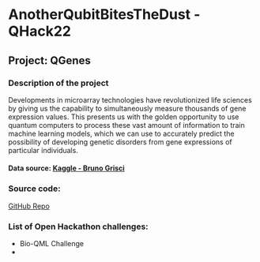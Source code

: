 # AnotherQubitBitesTheDust - QHack22

## Project: QGenes

### Description of the project

Developments in microarray technologies have revolutionized life sciences by giving us the capability to simultaneously measure thousands of gene expression values. This presents us with the golden opportunity to use quantum computers to process these vast amount of information to train machine learning models, which we can use to accurately predict the possibility of developing genetic disorders from gene expressions of particular individuals. 

#### Data source: [Kaggle - Bruno Grisci](https://www.kaggle.com/brunogrisci/leukemia-gene-expression-cumida)

### Source code: 
[GitHub Repo]([http://github.com](https://github.com/BestQuark/anotherqubitbitesthedust/blob/main/kNN%20leukemia/knn-qml.py))

### List of Open Hackathon challenges:
- Bio-QML Challenge
- 
